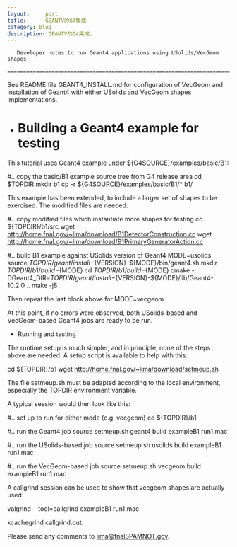 ```yaml
---
layout:     post
title:      GEANTV的G4集成
category: blog
description: GEANTV的G4集成。
---
```


       Developer notes to run Geant4 applications using USolids/VecGeom shapes
       =======================================================================


See README file GEANT4_INSTALL.md for configuration of VecGeom and installation
of Geant4 with either USolids and VecGeom shapes implementations.


* Building a Geant4 example for testing
  =====================================

This tutorial uses Geant4 example under ${G4SOURCE}/examples/basic/B1:

  #.. copy the basic/B1 example source tree from G4 release area
  cd $TOPDIR
  mkdir b1
  cp -r ${G4SOURCE}/examples/basic/B1/*  b1/


This example has been extended, to include a larger set of shapes to be
exercised.
The modified files are needed:

  #.. copy modified files which instantiate more shapes for testing
  cd ${TOPDIR}/b1/src
  wget http://home.fnal.gov/~lima/download/B1DetectorConstruction.cc
  wget http://home.fnal.gov/~lima/download/B1PrimaryGeneratorAction.cc

  #.. build B1 example against USolids version of Geant4
  MODE=usolids
  source ${TOPDIR}/geant/install-${VERSION}-${MODE}/bin/geant4.sh
  mkdir ${TOPDIR}/b1/build-${MODE}
  cd ${TOPDIR}/b1/build-${MODE}
  cmake -DGeant4_DIR=${TOPDIR}/geant/install-${VERSION}-${MODE}/lib/Geant4-10.2.0  ..
  make -j8

Then repeat the last block above for MODE=vecgeom.

At this point, if no errors were observed, both USolids-based and VecGeom-based
Geant4 jobs are ready to be run.


* Running and testing

The runtime setup is much simpler, and in principle, none of the steps above are
needed. A setup script is available to help with this:

  cd ${TOPDIR}/b1
  wget http://home.fnal.gov/~lima/download/setmeup.sh

The file setmeup.sh must be adapted according to the local environment,
especially the TOPDIR environment variable.

A typical session would then look like this:

  #.. set up to run for either mode (e.g. vecgeom)
  cd ${TOPDIR}/b1

  #.. run the Geant4 job 
  source setmeup.sh geant4
  build
  exampleB1 run1.mac

  #.. run the USolids-based job 
  source setmeup.sh usolids
  build
  exampleB1 run1.mac

  #.. run the VecGeom-based job 
  source setmeup.sh vecgeom
  build
  exampleB1 run1.mac


A callgrind session can be used to show that vecgeom shapes are actually used:

  valgrind --tool=callgrind exampleB1 run1.mac

  kcachegrind callgrind.out.<PID>


Please send any comments to lima@fnalSPAMNOT.gov.

